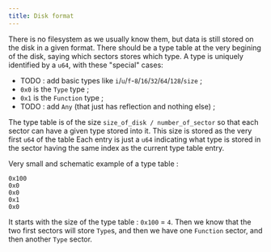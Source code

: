 ```yaml
---
title: Disk format
---
```


There is no filesystem as we usually know them, but data is still stored on the disk in a given format.
There should be a type table at the very begining of the disk, saying which sectors stores which type.
A type is uniquely identified by a `u64`, with these "special" cases:

- TODO : add basic types like `i`/`u`/`f`-`8`/`16`/`32`/`64`/`128`/`size` ;
- `0x0` is the `Type` type ;
- `0x1` is the `Function` type ;
- TODO : add `Any` (that just has reflection and nothing else) ;

The type table is of the size `size_of_disk / number_of_sector` so that each sector can have a given type stored into it.
This size is stored as the very first `u64` of the table
Each entry is just a `u64` indicating what type is stored in the sector having the same index as the current type table entry.

Very small and schematic example of a type table :

```
0x100
0x0
0x0
0x1
0x0
```

It starts with the size of the type table : `0x100` = `4`. Then we know that the two first sectors will store `Type`s,
and then we have one `Function` sector, and then another `Type` sector.

